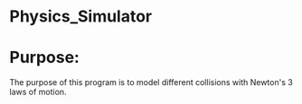 # Physics_Simulator

# Purpose:
The purpose of this program is to model different collisions with Newton's 3 laws of motion.

